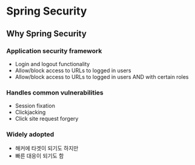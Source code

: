 # Spring Security

## Why Spring Security

### Application security framework

* Login and logout functionality
* Allow/block access to URLs to logged in users
* Allow/block access to URLs to logged in users AND with certain roles

### Handles common vulnerabilities

* Session  fixation
* Clickjacking
* Click site request forgery

### Widely adopted

* 해커에 타겟이 되기도 하지만
* 빠른 대응이 되기도 함









